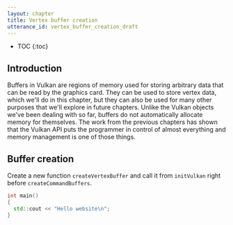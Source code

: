 ```yaml
---
layout: chapter
title: Vertex buffer creation
utterance_id: vertex_buffer_creation_draft
---
```

* TOC
{:toc}

## Introduction

Buffers in Vulkan are regions of memory used for storing arbitrary data that can be read by the graphics card. They can be used to store vertex data, which we'll do in this chapter, but they can also be used for many other purposes that we'll explore in future chapters. Unlike the Vulkan objects we've been dealing with so far, buffers do not automatically allocate memory for themselves. The work from the previous chapters has shown that the Vulkan API puts the programmer in control of almost everything and memory management is one of those things.

## Buffer creation

Create a new function `createVertexBuffer` and call it from `initVulkan` right before `createCommandBuffers`.

```cpp
int main()
{
  std::cout << "Hello website\n";
}
```
